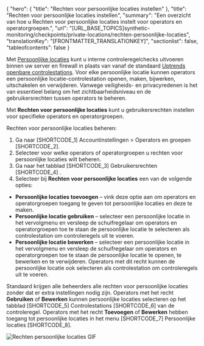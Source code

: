 {
  "hero": {
    "title": "Rechten voor persoonlijke locaties instellen"
  },
  "title": "Rechten voor persoonlijke locaties instellen",
  "summary": "Een overzicht van hoe u Rechten voor persoonlijke locaties instelt voor operators en operatorgroepen.",
  "url": "[URL_BASE_TOPICS]synthetic-monitoring/checkpoints/private-locations/rechten-persoonlijke-locaties",
  "translationKey": "[FRONTMATTER_TRANSLATIONKEY]",
  "sectionlist": false,
  "tableofcontents": false
}

Met [Persoonlijke locaties]([LINK_URL_1]) kunt u interne controleregelchecks uitvoeren binnen uw server en firewall in plaats van vanaf de standaard [Uptrends openbare controlestations]([LINK_URL_2]). Voor elke persoonlijke locatie kunnen operators een persoonlijke locatie-controlestation openen, maken, bijwerken, uitschakelen en verwijderen. Vanwege veiligheids- en privacyredenen is het van essentieel belang om het zichtbaarheidsniveau en de gebruikersrechten tussen operators te beheren.

Met **Rechten voor persoonlijke locaties** kunt u gebruikersrechten instellen voor specifieke operators en operatorgroepen.

Rechten voor persoonlijke locaties beheren:

1. Ga naar [SHORTCODE_1] Accountinstellingen > Operators en groepen [SHORTCODE_2].
2. Selecteer voor welke operators of operatorgroepen u rechten voor persoonlijke locaties wilt beheren.
3. Ga naar het tabblad [SHORTCODE_3] Gebruikersrechten [SHORTCODE_4] .
4. Selecteer bij **Rechten voor persoonlijke locaties** een van de volgende opties:

- **Persoonlijke locaties toevoegen** – vink deze optie aan om operators en operatorgroepen toegang te geven tot persoonlijke locaties en deze te maken.
- **Persoonlijke locatie gebruiken** – selecteer een persoonlijke locatie in het vervolgmenu en versleep de schuifregelaar om operators en operatorgroepen toe te staan de persoonlijke locatie te selecteren als controlestation om controleregels uit te voeren.
- **Persoonlijke locatie bewerken** –  selecteer een persoonlijke locatie in het vervolgmenu en versleep de schuifregelaar om operators en operatorgroepen toe te staan de persoonlijke locatie te openen, te bewerken en te verwijderen. Operators met dit recht kunnen de persoonlijke locatie ook selecteren als controlestation om controleregels uit te voeren.

Standaard krijgen alle beheerders alle rechten voor persoonlijke locaties zonder dat er extra instellingen nodig zijn. Operators met het recht **Gebruiken** of **Bewerken** kunnen persoonlijke locaties selecteren op het tabblad [SHORTCODE_5] Controlestations [SHORTCODE_6] van de controleregel. Operators met het recht **Toevoegen** of **Bewerken** hebben toegang tot persoonlijke locaties in het menu [SHORTCODE_7] Persoonlijke locaties [SHORTCODE_8].

![Rechten persoonlijke locaties GIF]([LINK_URL_3])